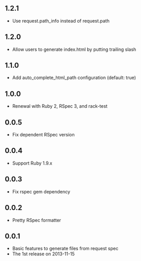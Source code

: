 ## 1.2.1
- Use request.path_info instead of request.path

## 1.2.0
- Allow users to generate index.html by putting trailing slash

## 1.1.0
- Add auto_complete_html_path configuration (default: true)

## 1.0.0
- Renewal with Ruby 2, RSpec 3, and rack-test

## 0.0.5
- Fix dependent RSpec version

## 0.0.4
- Support Ruby 1.9.x

## 0.0.3
- Fix rspec gem dependency

## 0.0.2
- Pretty RSpec formatter

## 0.0.1
- Basic features to generate files from request spec
- The 1st release on 2013-11-15
